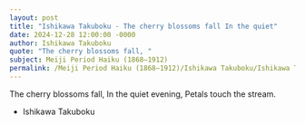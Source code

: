 ```yaml
---
layout: post
title: "Ishikawa Takuboku - The cherry blossoms fall In the quiet"
date: 2024-12-28 12:00:00 -0000
author: Ishikawa Takuboku
quote: "The cherry blossoms fall, "
subject: Meiji Period Haiku (1868–1912)
permalink: /Meiji Period Haiku (1868–1912)/Ishikawa Takuboku/Ishikawa Takuboku - The cherry blossoms fall In the quiet
---
```


The cherry blossoms fall, 
In the quiet evening, 
Petals touch the stream.

- Ishikawa Takuboku
